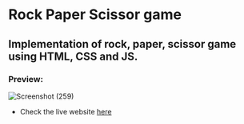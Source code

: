 # Rock Paper Scissor game

## Implementation of rock, paper, scissor game using HTML, CSS and JS.

### Preview:

![Screenshot (259)](https://github.com/Kavita539/javascript-module/assets/67622582/bb82c4ae-3702-4d5d-851b-0e02a4b952c6)

- Check the live website [here](https://rock-paper-scissor-kavita.netlify.app/)